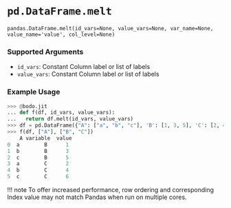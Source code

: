 # `pd.DataFrame.melt`


`pandas.DataFrame.melt(id_vars=None, value_vars=None, var_name=None, value_name='value', col_level=None)`


### Supported Arguments

- `id_vars`: Constant Column label or list of labels
- `value_vars`: Constant Column label or list of labels

### Example Usage

```py
>>> @bodo.jit
... def f(df, id_vars, value_vars):
...   return df.melt(id_vars, value_vars)
>>> df = pd.DataFrame({"A": ["a", "b", "c"], 'B': [1, 3, 5], 'C': [2, 4, 6]})
>>> f(df, ["A"], ["B", "C"])
    A variable  value
0  a        B      1
1  b        B      3
2  c        B      5
3  a        C      2
4  b        C      4
5  c        C      6
```

!!! note
    To offer increased performance, row ordering and corresponding Index value may not match Pandas when run on multiple cores.



